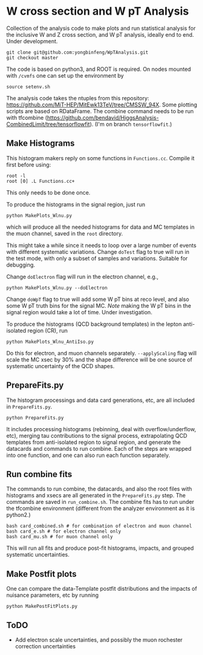 # W cross section and W pT Analysis

Collection of the analysis code to make plots and run statistical analysis for the inclusive W and Z cross section, and W pT analysis, ideally end to end. Under development.

```
git clone git@github.com:yongbinfeng/WpTAnalysis.git
git checkout master
```

The code is based on python3, and ROOT is required. On nodes mounted with `/cvmfs` one can set up the environment by
```
source setenv.sh
```

The analysis code takes the ntuples from this repository: https://github.com/MiT-HEP/MitEwk13TeV/tree/CMSSW_94X. Some plotting scripts are based on RDataFrame. The combine command needs to be run with tfcombine (https://github.com/bendavid/HiggsAnalysis-CombinedLimit/tree/tensorflowfit). (I'm on branch `tensorflowfit`.)


## Make Histograms
This histogram makers reply on some functions in `Functions.cc`. Compile it first before using:
```
root -l
root [0] .L Functions.cc+
```
This only needs to be done once.

To produce the histograms in the signal region, just run
```
python MakePlots_Wlnu.py
```
which will produce all the needed histograms for data and MC templates in the muon channel, saved in the `root` directory. 

This might take a while since it needs to loop over a large number of events with different systematic variations. Change `doTest` flag to true will run in the test mode, with only a subset of samples and variations. Suitable for debugging.

Change `doElectron` flag will run in the electron channel, e.g.,
```
python MakePlots_Wlnu.py --doElectron
```

Change `doWpT` flag to true will add some W pT bins at reco level, and also some W pT truth bins for the signal MC. *Note* making the W pT bins in the signal region would take a lot of time. Under investigation.

To produce the histograms (QCD background templates) in the lepton anti-isolated region (CR), run
```
python MakePlots_Wlnu_AntiIso.py
```
Do this for electron, and muon channels separately. `--applyScaling` flag will scale the MC xsec by 30\% and the shape difference will be one source of systematic uncertainty of the QCD shapes.

## PrepareFits.py

The histogram processings and data card generations, etc, are all included in `PrepareFits.py`. 
```
python PrepareFits.py
```
It includes processing histograms (rebinning, deal with overflow/underflow, etc), merging tau contributions to the signal process, extrapolating QCD templates from anti-isolated region to signal region, and generate the datacards and commands to run combine. Each of the steps are wrapped into one function, and one can also run each function separately.

## Run combine fits
The commands to run combine, the datacards, and also the root files with histograms and xsecs are all generated in the `PrepareFits.py` step. The commands are saved in `run_combine.sh`. The combine fits has to run under the tfcombine environment (different from the analyzer environment as it is python2.)
```
bash card_combined.sh # for combination of electron and muon channel
bash card_e.sh # for electron channel only
bash card_mu.sh # for muon channel only
```

This will run all fits and produce post-fit histograms, impacts, and grouped systematic uncertainties.

## Make Postfit plots
One can compare the data-Template postfit distributions and the impacts of nuisance parameters, etc by running
```
python MakePostFitPlots.py
```

## ToDO
- Add electron scale uncertainties, and possibly the muon rochester correction uncertainties
